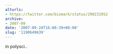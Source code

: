```yaml
---
alturls:
- https://twitter.com/bismark/status/290231952
archive:
- 2007-09
date: '2007-09-24T16:00:39+00:00'
slug: '1190649639'
---
```


in polysci..


